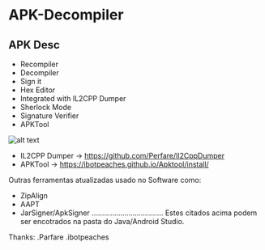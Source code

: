 # APK-Decompiler
APK Desc
-------------------------------
- Recompiler
- Decompiler
- Sign it
- Hex Editor
- Integrated with IL2CPP Dumper
- Sherlock Mode
- Signature Verifier
- APKTool

![alt text](https://i.ibb.co/VVRqYfB/desc-apk.png)
- IL2CPP Dumper -> https://github.com/Perfare/Il2CppDumper
- APKTool -> https://ibotpeaches.github.io/Apktool/install/

Outras ferramentas atualizadas usado no Software como:
- ZipAlign
- AAPT
- JarSigner/ApkSigner
...................................
Estes citados acima podem ser encotrados na pasta do Java/Android Studio.

Thanks:
.Parfare
.ibotpeaches
